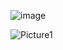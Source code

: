 
![image](https://github.com/user-attachments/assets/7c3df517-1b86-4a9d-9971-96f3c3c269a0)


![Picture1](https://github.com/user-attachments/assets/729ce8bf-4614-4be6-bfaa-a09bc5304e9a)
